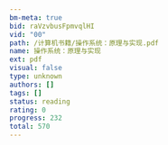 ```yaml
---
bm-meta: true
bid: raVzvbusFpmvqlHI
vid: "00"
path: /计算机书籍/操作系统：原理与实现.pdf
name: 操作系统：原理与实现
ext: pdf
visual: false
type: unknown
authors: []
tags: []
status: reading
rating: 0
progress: 232
total: 570
---
```

